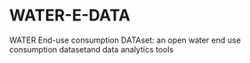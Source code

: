 # WATER-E-DATA
WATER End-use consumption DATAset: an open water end use consumption datasetand data analytics tools
